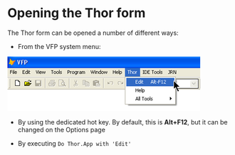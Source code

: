 Opening the Thor form
===

The Thor form can be opened a number of different ways:

* From the VFP system menu:
   
![](Images/Thor_Open_Thor_Form.png)
* By using the dedicated hot key.  By default, this is **Alt+F12**, but it can be changed on the Options page

* By executing `Do Thor.App with 'Edit'`